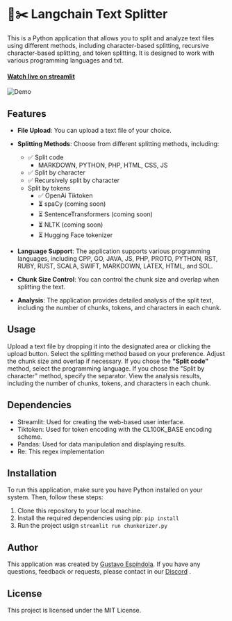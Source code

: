 # 🦜️✂️ Langchain Text Splitter
This is a Python application that allows you to split and analyze text files using different methods, including character-based splitting, recursive character-based splitting, and token splitting. It is designed to work with various programming languages and txt.

#### [Watch live on streamlit](https://chunkerizer.streamlit.app/)

![Demo](https://github.com/gustavoespindola/chunkerizer/blob/main/demo.gif?raw=true)

## Features
- **File Upload**: You can upload a text file of your choice.
- **Splitting Methods**: Choose from different splitting methods, including:
    - ✅ Split code
        - MARKDOWN, PYTHON, PHP, HTML, CSS, JS
    - ✅ Split by character
    - ✅ Recursively split by character
    - Split by tokens
        - ✅ OpenAi Tiktoken
        - ⏳ spaCy (coming soon)
        - ⏳ SentenceTransformers (coming soon)
        - ⏳ NLTK (coming soon)
        - ⏳ Hugging Face tokenizer

- **Language Support**: The application supports various programming languages, including CPP, GO, JAVA, JS, PHP, PROTO, PYTHON, RST, RUBY, RUST, SCALA, SWIFT, MARKDOWN, LATEX, HTML, and SOL.
- **Chunk Size Control**: You can control the chunk size and overlap when splitting the text.
- **Analysis**: The application provides detailed analysis of the split text, including the number of chunks, tokens, and characters in each chunk.

## Usage
Upload a text file by dropping it into the designated area or clicking the upload button.
Select the splitting method based on your preference.
Adjust the chunk size and overlap if necessary.
If you chose the **"Split code"** method, select the programming language.
If you chose the "Split by character" method, specify the separator.
View the analysis results, including the number of chunks, tokens, and characters in each chunk.

## Dependencies
-   Streamlit: Used for creating the web-based user interface.
-   Tiktoken: Used for token encoding with the CL100K_BASE encoding scheme.
-   Pandas: Used for data manipulation and displaying results.
-   Re: This regex implementation

## Installation
To run this application, make sure you have Python installed on your system. Then, follow these steps:

1.  Clone this repository to your local machine.
2.  Install the required dependencies using pip: `pip install`
3.  Run the project usign `streamlit run chunkerizer.py`

## Author
This application was created by [Gustavo Espíndola](https://github.com/gustavoespindola). If you have any questions, feedback or requests, please contact in our [Discord](https://discord.gg/mZf5aaYt) .

## License
This project is licensed under the MIT License.
